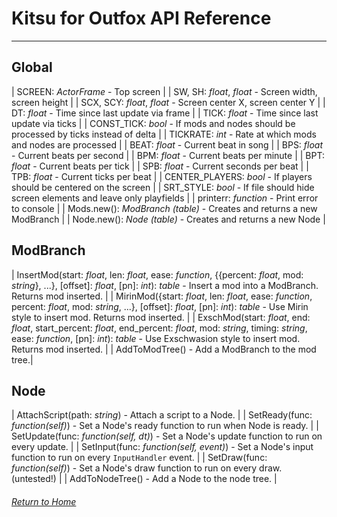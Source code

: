 # Kitsu for Outfox API Reference
---
## Global

| SCREEN: *ActorFrame* - Top screen |
| SW, SH: *float*, *float* - Screen width, screen height |
| SCX, SCY: *float*, *float* - Screen center X, screen center Y |
| DT: *float* - Time since last update via frame |
| TICK: *float* - Time since last update via ticks |
| CONST_TICK: *bool* - If mods and nodes should be processed by ticks instead of delta |
| TICKRATE: *int* - Rate at which mods and nodes are processed |
| BEAT: *float* - Current beat in song |
| BPS: *float* - Current beats per second |
| BPM: *float* - Current beats per minute |
| BPT: *float* - Current beats per tick |
| SPB: *float* - Current seconds per beat |
| TPB: *float* - Current ticks per beat |
| CENTER_PLAYERS: *bool* - If players should be centered on the screen |
| SRT_STYLE: *bool* - If file should hide screen elements and leave only playfields |
| printerr: *function* - Print error to console |
| Mods.new(): *ModBranch (table)* - Creates and returns a new ModBranch |
| Node.new(): *Node (table)* - Creates and returns a new Node |

## ModBranch

| InsertMod(start: *float*, len: *float*, ease: *function*, \{\{percent: *float*, mod: *string*\}, ...\}, \[offset\]: *float*, \[pn\]: *int*): *table* - Insert a mod into a ModBranch. Returns mod inserted. |
| MirinMod(\{start: *float*, len: *float*, ease: *function*, percent: *float*, mod: *string*, ...\}, \[offset\]: *float*, \[pn\]: *int*): *table* - Use Mirin style to insert mod. Returns mod inserted. |
| ExschMod(start: *float*, end: *float*, start_percent: *float*, end_percent: *float*, mod: *string*, timing: *string*, ease: *function*, \[pn\]: *int*): *table* - Use Exschwasion style to insert mod. Returns mod inserted. |
| AddToModTree() - Add a ModBranch to the mod tree.|

## Node

| AttachScript(path: *string*) - Attach a script to a Node. |
| SetReady(func: *function(self)*) - Set a Node's ready function to run when Node is ready. |
| SetUpdate(func: *function(self, dt)*) - Set a Node's update function to run on every update. |
| SetInput(func: *function(self, event)*) - Set a Node's input function to run on every `InputHandler` event. |
| SetDraw(func: *function(self)*) - Set a Node's draw function to run on every draw. (untested!) |
| AddToNodeTree() - Add a Node to the node tree. |

###### [Return to Home](/kitsu-template)
